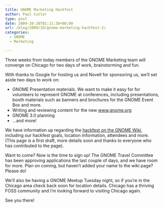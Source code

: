 ```yaml
---
title: GNOME Marketing Hackfest
author: Paul Cutler
type: post
date: 2009-10-28T01:11:38+00:00
url: /blog/2009/10/gnome-marketing-hackfest-2/
categories:
  - GNOME
  - Marketing

---
```

Three weeks from today members of the GNOME Marketing team will converge on Chicago for two days of work, brainstorming and fun.

With thanks to Google for hosting us and Novell for sponsoring us, we&#8217;ll set aside two days to work on:

  * GNOME Presentation materials. We want to make it easy for for volunteers to represent GNOME at conferences, including presentations, booth materials such as banners and brochures for the GNOME Event Box and more.
  * Writing and reviewing content for the new www.gnome.org
  * GNOME 3.0 planning
  * &#8230;and more!

We have information up regarding the [hackfest on the GNOME Wiki][1], including our hackfest goals, location information, attendees and more. (This page is a first draft, more details soon and thanks to everyone who has contributed to the page).

Want to come? Now is the time to sign up! The GNOME Travel Committee has been approving applications the last couple of days, and we have room for more. Plan on coming, but haven&#8217;t added your name to the wiki page? Please do!

We&#8217;ll also be having a GNOME Meetup Tuesday night, so if you&#8217;re in the Chicago area check back soon for location details. Chicago has a thriving FOSS community and I&#8217;m looking forward to visiting Chicago again.

See you there!

 [1]: http://live.gnome.org/GnomeMarketing/MarketingHackfest2009